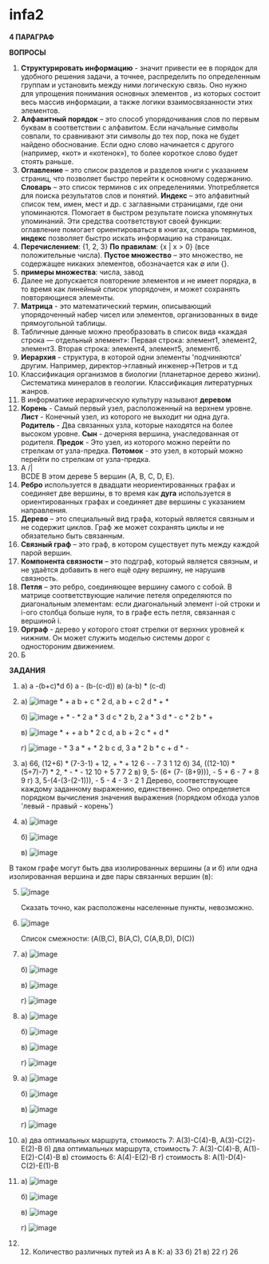 # infa2 

**4 ПАРАГРАФ**

**ВОПРОСЫ**

1) **Структурировать информацию** - значит привести ее в порядок для удобного решения задачи, а точнее, распределить по определенным группам и установить между ними логическую связь. Оно нужно для упрощения понимания основных элементов , из которых состоит весь массив информации, а также логики взаимосвязанности этих элементов.
2) **Алфавитный порядок** – это способ упорядочивания слов по первым буквам в соответствии с алфавитом. Если начальные символы совпали, то сравнивают эти символы до тех пор, пока не будет найдено обоснование. Если одно слово начинается с другого (например, «кот» и «котенок»), то более короткое слово будет стоять раньше.
3) **Оглавление** – это список разделов и разделов книги с указанием страниц, что позволяет быстро перейти к основному содержанию.
**Словарь** – это список терминов с их определениями. Употребляется для поиска результатов слов и понятий.
**Индекс** – это алфавитный список тем, имен, мест и др. с заглавными страницами, где они упоминаются. Помогает в быстром результате поиска упомянутых упоминаний. Эти средства соответствуют своей функции: оглавление помогает ориентироваться в книгах, словарь терминов, **индекс** позволяет быстро искать информацию на страницах.
4) **Перечислением**: {1, 2, 3}
**По правилам**: {x | x > 0} (все положительные числа). **Пустое множество** – это множество, не содержащее никаких элементов, обозначается как ∅ или {}.
5) **примеры множества**: числа, завод
6) Далее не допускается повторение элементов и не имеет порядка, в то время как линейный список упорядочен, и может сохранять повторяющиеся элементы.
7) **Матрица** - это математический термин, описывающий упорядоченный набер чисел или элементов, организованных в виде прямоугольной таблицы.
8) Табличные данные можно преобразовать в список вида «каждая строка — отдельный элемент»:
Первая строка: элемент1, элемент2, элемент3.
Вторая строка: элемент4, элемент5, элемент6.
9) **Иерархия** - структура, в которой одни элементы 'подчиняются' другим. Например, директор->главный инженер->Петров и т.д
10) Классификация организмов в биологии (планетарное дерево жизни).
Систематика минералов в геологии.
Классификация литературных жанров.
11) В информатике иерархическую культуру называют **деревом**
12) **Корень** - Самый первый узел, расположенный на верхнем уровне. **Лист** - Конечный узел, из которого не выходит ни одна дуга. **Родитель** - Два связанных узла, которые находятся на более высоком уровне. **Сын** - дочерняя вершина, унаследованная от родителя. **Предок** - Это узел, из которого можно перейти по стрелкам от узла-предка. **Потомок** - это узел, в который можно перейти по стрелкам от узла-предка.
13) A
/|\
BCDE
В этом дереве 5 вершин (A, B, C, D, E).
14) **Ребро** используется в двадцати неориентированных графах и соединяет две вершины, в то время как **дуга** используется в ориентированных графах и соединяет две вершины с указанием направления.
15) **Дерево** – это специальный вид графа, который является связным и не содержит циклов. Граф же может сохранять циклы и не обязательно быть связанным.
16) **Связный граф** – это граф, в котором существует путь между каждой парой вершин.
17) **Компонента связности** – это подграф, который является связным, и не удаётся добавить в него ещё одну вершину, не нарушив связность.
18) **Петля** – это ребро, соединяющее вершину самого с собой. В матрице соответствующие наличие петеля определяются по диагональным элементам: если диагональный элемент i-ой строки и i-ого столбца больше нуля, то в графе есть петля, связанная с вершиной i.
19) **Орграф** - дерево у которого стоят стрелки от верхних уровней к нижним. Он может служить моделью системы дорог с одностороним движением.
20) Б 

**ЗАДАНИЯ**

1) a)  a -(b+c)*d
   б)  a - (b-(c-d))
   в)  (a-b) * (c-d)
   
2) а) ![image](https://github.com/user-attachments/assets/b77bfb37-478a-4a9c-b3e6-97831b321e9a) * + a b + c * 2 d, a b + c 2 d * + *
   
   б) ![image](https://github.com/user-attachments/assets/a878b91c-b57a-46d0-b7cd-39ca2a8adc52) + * - * 2 a * 3 d c * 2 b,        2 a * 3 d * - c * 2 b * +
   
   в) ![image](https://github.com/user-attachments/assets/a8d2f589-68f6-4bce-ae18-6632dc80c814) * + + a b * 2 c d, a b + 2 c * + d *
   
   г) ![image](https://github.com/user-attachments/assets/6252de75-8b23-4360-af96-d4296cd61e16) - * 3 a * + * 2 b c d, 3 a * 2 b * c + d * -

3) a) 66, (12+6) * (7-3-1) + 12, + * + 12 6 - - 7 3 1 12
   б) 34, ((12-10) * (5+7)-7) * 2, * - * - 12 10 + 5 7 7 2
   в) 9, 5- (6+ (7- (8+9))), - 5 + 6 - 7 + 8 9
   г) 3, 5-(4-(3-(2-1))), - 5 - 4 - 3 - 2 1
   Дерево, соответствующее каждому заданному выражению, единственно. Оно определяется порядком вычисления значения выражения (порядком обхода узлов 'левый - правый - корень')

4) а) ![image](https://github.com/user-attachments/assets/884bbd64-2e89-4970-b2ca-4444a4faeb04)

   б) ![image](https://github.com/user-attachments/assets/5781f024-c402-4633-ba5b-6c9bf807caf7)

   в) ![image](https://github.com/user-attachments/assets/96e4c34a-a174-44a6-9369-3e6f02134614)

В таком графе могут быть два изолированных вершины (а и б) или одна изолированная вершина и две пары связанных вершин (в):

5) ![image](https://github.com/user-attachments/assets/15fd9c10-beae-4323-9b33-dcfd495dcd92)

   Сказать точно, как расположены населенные пункты, невозможно.

6) ![image](https://github.com/user-attachments/assets/64acaa67-195e-4c4b-a2a2-6c36fed0ce89)

   Список смежности:
(A(B,C), B(A,C), C(A,B,D), D(C))

7) а) ![image](https://github.com/user-attachments/assets/79cbf6a0-3873-4147-a5d1-3c1e3571703b)

   б) ![image](https://github.com/user-attachments/assets/ddba4a03-6a97-46cf-99f4-233fbbaa8b76)

   в) ![image](https://github.com/user-attachments/assets/1a698c65-e49e-4956-846a-5d10e6936c05)

   г) ![image](https://github.com/user-attachments/assets/96b727eb-488e-482e-9c42-cbe82b6c4fa7)

8) а) ![image](https://github.com/user-attachments/assets/6a76a270-6293-4d10-b53f-e5d6a08d389d)

   б) ![image](https://github.com/user-attachments/assets/cf3f0475-ae1f-4632-a0da-9d6ca84716f3)

   в) ![image](https://github.com/user-attachments/assets/3327ab2e-7389-4b32-8ef0-d755249361f3)

   г) ![image](https://github.com/user-attachments/assets/caf9b73c-f3ef-461f-9fb0-266e09d7e868)

9) а) ![image](https://github.com/user-attachments/assets/8bac80b9-9ed3-499d-9847-d54ee5a83563)

   б) ![image](https://github.com/user-attachments/assets/e32f3e79-44b4-42c5-824f-e90098f92783)

   в) ![image](https://github.com/user-attachments/assets/dab83246-e534-4c13-985c-64b9d4275aba)

   г) ![image](https://github.com/user-attachments/assets/b07d20dc-a31a-435a-bb0d-27d7232ec02d)

10) а) два оптимальных маршрута, стоимость 7:
    А(3)-С(4)-В, А(3)-С(2)-Е(2)-В
    б) два оптимальных маршрута, стоимость 7:
    А(3)-С(4)-В, А(1)-Е(2)-С(4)-В
    в) стоимость 6:
    А(4)-Е(2)-В
    г) стоимость 8:
    А(1)-D(4)-С(2)-Е(1)-В

11) а) ![image](https://github.com/user-attachments/assets/466c71c1-4a3e-4cac-9dfb-7b988a1986df)

    б) ![image](https://github.com/user-attachments/assets/e0f982e9-275c-462b-ac68-ca526c0f119a)

    в) ![image](https://github.com/user-attachments/assets/86921130-b686-4c9f-bc39-003ef4209bc4)

    г) ![image](https://github.com/user-attachments/assets/ac2c5bd0-e143-4753-a900-98cd5fda6f41)

12) 12) Количество различных путей из А в К:
    а) 33
    б) 21
    в) 22
    г) 26













